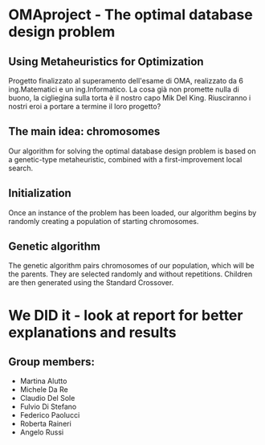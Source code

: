 # OMAproject - The optimal database design problem
## Using Metaheuristics for Optimization

Progetto finalizzato al superamento dell'esame di OMA, realizzato da 6 ing.Matematici e un ing.Informatico.
La cosa già non promette nulla di buono, la cigliegina sulla torta è il nostro capo Mik Del King.
Riusciranno i nostri eroi a portare a termine il loro progetto?

## The main idea: chromosomes
Our algorithm for solving the optimal database design problem is based on a genetic-type metaheuristic, combined with a first-improvement local search.

## Initialization
Once an instance of the problem has been loaded, our algorithm begins by randomly creating a population of starting chromosomes.

## Genetic algorithm
The genetic algorithm pairs chromosomes of our population, which will be the parents. They are selected randomly and without repetitions. Children are then generated using the Standard Crossover.

# We DID it - look at report for better explanations and results

## Group members:
* Martina Alutto
* Michele Da Re
* Claudio Del Sole
* Fulvio Di Stefano
* Federico Paolucci
* Roberta Raineri
* Angelo Russi
